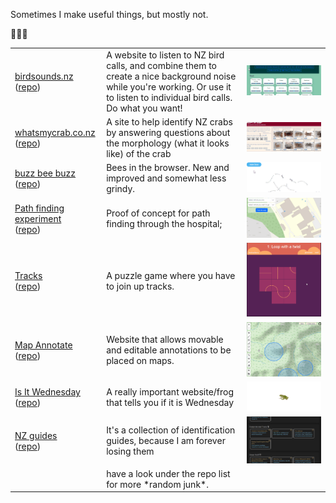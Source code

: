 
Sometimes I make useful things, but mostly not.

:pig2::pig2::pig2:

<table align="center">
    <tr>
        <td><a target="_blank" href="https://birdsounds.nz">birdsounds.nz</a>
    </br>(<a href="https://github.com/kelvinperrie/birds-go-twurp">repo</a>)
        </td>
        <td>A website to listen to NZ bird calls, and combine them to create a nice background noise while you're working. Or use it to listen to individual bird calls. Do what you want!</td>
        <td align="center"><img src="https://github.com/kelvinperrie/kelvinperrie/blob/main/images/birdsoundsnz.gif" alt="gif of birdsounds.nz website"></td>
    </tr>
    <tr>
        <td><a target="_blank" href="https://whatsmycrab.co.nz">whatsmycrab.co.nz</a>
        </br>(<a href="https://github.com/kelvinperrie/whatcrab">repo</a>)
        </td>
        <td>A site to help identify NZ crabs by answering questions about the morphology (what it looks like) of the crab</td>
        <td align="center"><img src="https://github.com/kelvinperrie/kelvinperrie/blob/main/images/whatsmycrab.gif" alt="gif of whatsmycrab.co.nz website"></td>
    </tr>
    <tr>
        <td><a target="_blank" href="https://beebuzz.netlify.app/">buzz bee buzz</a>
        </br>(<a href="https://github.com/kelvinperrie/buzzbeebuzz">repo</a>)
        </td>
        <td>Bees in the browser. New and improved and somewhat less grindy.</td>
        <td align="center"><img src="https://github.com/kelvinperrie/kelvinperrie/blob/main/images/buzzbeebuzz.gif" alt="gif of buzzbeebuzz"></td>
    </tr>
    <tr>
        <td><a href="https://pathfindingpoc.vercel.app/viewer.html">Path finding experiment</a>
            <br/>(<a href="https://github.com/kelvinperrie/pathfinding2">repo</a>)
        </td>
        <td>Proof of concept for path finding through the hospital;</td>
        <td align="center"><img src="https://raw.githubusercontent.com/kelvinperrie/pathfinding2/main/examples/pathfinding-example01.gif" alt="gif of pathfind experiment"></td>
    </tr>
    <tr>
        <td><a href="https://multitracks.netlify.app/">Tracks</a>
            <br/>(<a href="https://github.com/kelvinperrie/Tracks">repo</a>)
        </td>
        <td>A puzzle game where you have to join up tracks.</td>
        <td align="center"><img src="https://github.com/kelvinperrie/kelvinperrie/blob/main/images/tracks-example01.gif" alt="gif of tracks game"></td>
    </tr>
    <tr>
        <td><a href="https://mapannotate.vercel.app/map.html?key=test">Map Annotate</a>
            <br/>(<a href="https://github.com/kelvinperrie/nodemapannotate">repo</a>)
        </td>
        <td>Website that allows movable and editable annotations to be placed on maps.</td>
        <td align="center"><img src="https://raw.githubusercontent.com/kelvinperrie/nodemapannotate/main/examples/mapannotate07.gif" alt="gif of map annotation site" /></td>
    </tr>
    <tr>
        <td><a href="https://isitwednesday.vercel.app/">Is It Wednesday</a>
        <br/>(<a href="https://github.com/kelvinperrie/isitwednesday">repo</a>)
        </td>
        <td>A really important website/frog that tells you if it is Wednesday</td>
        <td align="center"><img src="https://raw.githubusercontent.com/kelvinperrie/isitwednesday/main/wedenesday01.gif" alt="gif of the frog saying it is wednesday" /></td>
    </tr>
    <tr>
        <td><a href="https://nzguides.vercel.app/">NZ guides</a>
        <br/>(<a href="https://github.com/kelvinperrie/idguides">repo</a>)
        </td>
        <td>It's a collection of identification guides, because I am forever losing them</td>
        <td align="center"><img src="https://raw.githubusercontent.com/kelvinperrie/idguides/main/screenshots/example01.png" alt="screenshot of the id guides site" /></td>
    </tr>
    <tr>
        <td></td>
        <td>have a look under the repo list for more *random junk*.</td>
        <td></td>
    </tr>
</table>




<!--

**kelvinperrie/kelvinperrie** is a ✨ _special_ ✨ repository because its `README.md` (this file) appears on your GitHub profile.

Here are some ideas to get you started:

- 🔭 I’m currently working on ...
- 🌱 I’m currently learning ...
- 👯 I’m looking to collaborate on ...
- 🤔 I’m looking for help with ...
- 💬 Ask me about ...
- 📫 How to reach me: ...
- 😄 Pronouns: ...
- ⚡ Fun fact: ...
-->
